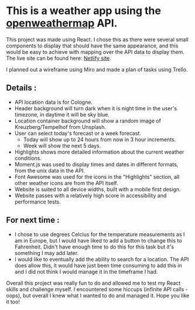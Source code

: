 # This is a weather app using the [openweathermap](https://openweathermap.org/api) API. 

This project was made using React. I chose this as there were several small components to display that should have the same appearance, and this would be easy to achieve with mapping over the API data to display them. The live site can be found here: [Netlify site](https://main--glittering-pithivier-8e0578.netlify.app/).

I planned out a wireframe using Miro and made a plan of tasks using Trello.

## Details :

- API location data is for Cologne.
- Header background will turn dark when it is night time in the user's timezone, in daytime it will be sky blue.
- Location container background will show a random image of Kreuzberg/Tempelhof from Unsplash.
- User can select today's forecast or a week forecast.
    - Today will show up to 24 hours from now in 3 hour increments.
    - Week will show the next 5 days.
- Highlights shows more detailed information about the current weather conditions.
- Moment.js was used to display times and dates in different formats, from the unix data in the API.
- Font Awesome was used for the icons in the "Highlights" section, all other weather icons are from the API itself.
- Website is suited to all device widths, built with a mobile first design. 
- Website passes with a relatively high score in accessibility and performance tests.

## For next time :

- I chose to use degrees Celcius for the temperature measurements as I am in Europe, but I would have liked to add a button to change this to Fahrenheit. Didn't have enough time to do this for this task but it's something I may add later. 
- I would like to eventually add the ability to search for a location. The API does allow this, it would have just been time consuming to add this in and I did not think I would manage it in the timeframe I had. 

Overall this project was really fun to do and allowed me to test my React skills and challenge myself. I encountered some hiccups (infinite API calls - oops), but overall I knew what I wanted to do and managed it. Hope you like it too!
